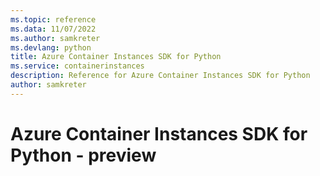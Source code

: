 ```yaml
---
ms.topic: reference
ms.data: 11/07/2022
ms.author: samkreter
ms.devlang: python
title: Azure Container Instances SDK for Python
ms.service: containerinstances
description: Reference for Azure Container Instances SDK for Python
author: samkreter
---
```

# Azure Container Instances SDK for Python - preview